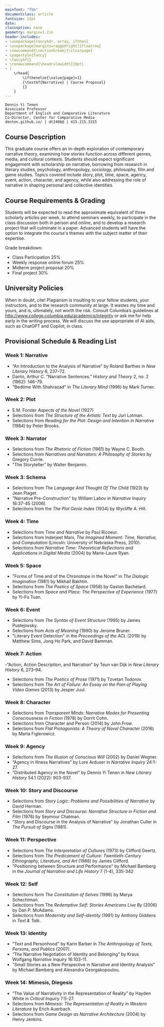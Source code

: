 ```yaml
---
mainfont: "fbb"
documentclass: article
fontsize: 12pt
date:
classoption: none
geometry: margin=1.2in
header-includes:
- \usepackage{fancyhdr, array, ifthen}
- \usepackage[margins=raggedright]{floatrow}
- \newcommand{\sectionbreak}{\clearpage}
- \pagestyle{fancy}
- \fancyhf{}
- \renewcommand{\headrulewidth}{0pt}
- | 
    \rhead{
        \ifthenelse{\value{page}=1}
        {\textbf{Narrative} | Course Proposal}
        {}
    }
---
```



```
Dennis Yi Tenen
Associate Professor
Department of English and Comparative Literature
Co-Director, Center for Comparative Media
denten.github.io/ | dt2406@ | 415.215.3315
```


## Course Description

This graduate course offers an in-depth exploration of contemporary narrative theory, examining
how stories function across different genres, media, and cultural contexts. Students should
expect significant engagement with scholarship on narrative, borrowing from research in
literary studies, psychology, anthropology, sociology, philosophy, film and game studies.
Topics covered include story, plot, time, space, agency, event, action, character, and agency,
while also addressing the role of narrative in shaping personal and collective identities.

## Course Requirements & Grading

Students will be expected to read the approximate equivalent of three scholarly articles per
week, to attend seminars weekly, to participate in the class discussion both in person and
online, and to develop a research project that will culminate in a paper. Advanced students
will have the option to integrate the course's themes with the subject matter of their
expertise.

Grade breakdown:

- Class Participation 25%
- Weekly response online forum 25%
- Midterm project proposal 20%
- Final project 30%

## University Policies

When in doubt, cite! Plagiarism is insulting to your fellow students, your instructors, and to
the research community at large. It wastes my time and yours, and is, ultimately, not worth the
risk. Consult Columbia’s guidelines at <http://www.college.columbia.edu/academics/integrity> or
ask me for help early in the writing process. We will discuss the use appropriate of AI aids,
such as ChatGPT and Copilot, in class.

## Provisional Schedule & Reading List

### Week 1: Narrative

- “An Introduction to the Analysis of Narrative” by Roland Barthes in *New Literary History* 6, 237–72.
- Danto, Arthur C. “Narrative Sentences.” *History and Theory* 2, no. 2 (1962): 146–79.
- "Bedtime With Shahrazad" in *The Literary Mind* (1996) by Mark Turner.

### Week 2: Plot

- E.M. Forster *Aspects of the Novel* (1927)
- Selections from *The Structure of the Artistic Text* by Juri Lotman.
- Selections from *Reading for the Plot: Design and Intention in Narrative* (1984) by Peter Brooks.

### Week 3: Narrator

- Selections from *The Rhetoric of Fiction* (1961) by Wayne C. Booth.
- Selections from *Narratives and Narrators: A Philosophy of Stories* by Gregory Currie.
- "The Storyteller” by Walter Benjamin.

### Week 3: Schema

- Selections from *The Language And Thought Of The Child* (1923) by Jean Piaget.
- "Narrative Pre-Construction" by William Labov in *Narrative Inquiry* 16:37-45 (2006).
- Selections from the *The Plot Genie Index* (1934) by Wycliffe A. Hill.

### Week 4: Time

- Selections from *Time and Narrative* by Paul Ricoeur.
- Selections from Inderjeet Mani, *The Imagined Moment: Time, Narrative, and Computation*
  (Lincoln: University of Nebraska Press, 2010).
- Selections from *Narrative Time: Theoretical Reflections and Applications in Digital Media*
(2004) by Marie-Laure Ryan.

### Week 5: Space

- "Forms of Time and of the Chronotope in the Novel" in *The Dialogic Imagination* (1981) by Mikhail Bakhtin.
- Selections from *The Poetics of Space* (1958) by Gaston Bachelard.
- Selections from *Space and Place: The Perspective of Experience* (1977) by Yi-Fu Tuan.

### Week 6: Event

- Selections from *The Syntax of Event Structure* (1995) by James Pustejovsky.
- Selections from *Acts of Meaning* (1990) by Jerome Bruner.
- "Literary Event Detection" in the *Proceedings of the ACL* (2019) by Matthew Sims, Jong Ho Park, and
David Bamman.

### Week 7: Action

-“Action, Action Description, and Narration” by Teun van Dijk in *New Literary History* 6,
273–94.
- Selections from *The Poetics of Prose* (1971) by Tzvetan Todorov.
- Selections from *The Art of Failure: An Essay on the Pain of Playing Video Games* (2013) by Jesper Juul.

### Week 8: Character

- Selections from *Transparent Minds: Narrative Modes for Presenting Consciousness in Fiction* (1978) by Dorrit Cohn.
- Selections from Character and Person (2014) by John Frow.
- Selections from *Flat Protagonists: A Theory of Novel Character* (2016) by Marta Figlerowicz.

### Week 9: Agency

- Selections from *The Illusion of Conscious Will* (2002) by Daniel Wegner.
- “Agency in Illness Narratives” by Lore Arduser in *Narrative Inquiry* 24:1-27.
- “Distributed Agency in the Novel” by Dennis Yi Tenen in *New Literary History* 54.1 (2022): 903-937.

### Week 10: Story and Discourse

- Selections from *Story Logic: Problems and Possibilities of Narrative* by David Herman.
- Selections from *Story and Discourse: Narrative Structure in Fiction and
Film* (1978) by Seymour Chatman.
- "Story and Discourse in the Analysis of Narrative" by Jonathan Culler in *The Pursuit of
Signs* (1981).

### Week 11: Perspective

- Selections from *The Interpretation of Cultures* (1973) by Clifford Geertz.
- Selections from *The Predicament of Culture: Twentieth-Century Ethnography, Literature, and
Art* (1988) by James Clifford.
- "Positioning between Structure and Performance" by Michael Bamberg in the *Journal of Narrative and
Life History* 7 (1-4), 335-342

### Week 12: Self

- Selections form *The Constitution of Selves* (1996) by Marya Schechtman.
- Selections from The *Redemptive Self: Stories Americans Live By* (2006) by Dan P. McAdams.
- Selections from *Modernity and Self-identity* (1991) by Anthony Giddens in *Text &
Talk*.

### Week 13: Identity

- "Text and Personhood" by Karin Barber in *The Anthropology of Texts, Persons, and Publics*
(2007).
- “The Narrative Negotiation of Identity and Belonging” by Kraus Wolfgang *Narrative Inquiry*
16:103-11.
- "Small Stories as a New Perspective in Narrative and Identity Analysis" by Michael Bamberg
and Alexandra Georgakopoulou.

### Week 14: Mimesis, Diegesis

- “The Value of Narrativity in the Representation of Reality” by Hayden White in *Critical Inquiry* 7:5-27.
- Selections from *Mimesis: The Representation of Reality in Western Literature* by Erich
Auerbach.
- Selections from *Game Design as Narrative Architecture* (2004) by Henry Jenkins.
